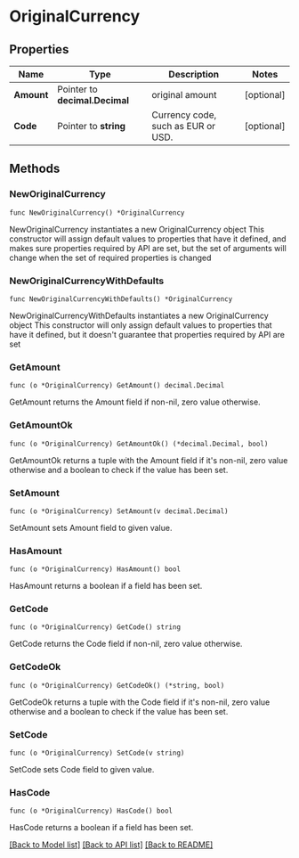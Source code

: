 # OriginalCurrency

## Properties

Name | Type | Description | Notes
------------ | ------------- | ------------- | -------------
**Amount** | Pointer to **decimal.Decimal** | original amount | [optional] 
**Code** | Pointer to **string** | Currency code, such as EUR or USD. | [optional] 

## Methods

### NewOriginalCurrency

`func NewOriginalCurrency() *OriginalCurrency`

NewOriginalCurrency instantiates a new OriginalCurrency object
This constructor will assign default values to properties that have it defined,
and makes sure properties required by API are set, but the set of arguments
will change when the set of required properties is changed

### NewOriginalCurrencyWithDefaults

`func NewOriginalCurrencyWithDefaults() *OriginalCurrency`

NewOriginalCurrencyWithDefaults instantiates a new OriginalCurrency object
This constructor will only assign default values to properties that have it defined,
but it doesn't guarantee that properties required by API are set

### GetAmount

`func (o *OriginalCurrency) GetAmount() decimal.Decimal`

GetAmount returns the Amount field if non-nil, zero value otherwise.

### GetAmountOk

`func (o *OriginalCurrency) GetAmountOk() (*decimal.Decimal, bool)`

GetAmountOk returns a tuple with the Amount field if it's non-nil, zero value otherwise
and a boolean to check if the value has been set.

### SetAmount

`func (o *OriginalCurrency) SetAmount(v decimal.Decimal)`

SetAmount sets Amount field to given value.

### HasAmount

`func (o *OriginalCurrency) HasAmount() bool`

HasAmount returns a boolean if a field has been set.

### GetCode

`func (o *OriginalCurrency) GetCode() string`

GetCode returns the Code field if non-nil, zero value otherwise.

### GetCodeOk

`func (o *OriginalCurrency) GetCodeOk() (*string, bool)`

GetCodeOk returns a tuple with the Code field if it's non-nil, zero value otherwise
and a boolean to check if the value has been set.

### SetCode

`func (o *OriginalCurrency) SetCode(v string)`

SetCode sets Code field to given value.

### HasCode

`func (o *OriginalCurrency) HasCode() bool`

HasCode returns a boolean if a field has been set.


[[Back to Model list]](../README.md#documentation-for-models) [[Back to API list]](../README.md#documentation-for-api-endpoints) [[Back to README]](../README.md)


